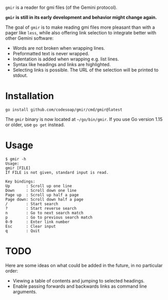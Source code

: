 `gmir` is a reader for gmi files (of the Gemini protocol).

**`gmir` is still in its early development and behavior might change
again.**

The goal of `gmir` is to make reading gmi files more pleasant than with
a pager like `less`, while also offering link selection to integrate
better with other Gemini software:
- Words are not broken when wrapping lines.
- Preformatted text is never wrapped.
- Indentation is added when wrapping e.g. list lines.
- Syntax like headings and links are highlighted.
- Selecting links is possible. The URL of the selection will be printed
  to stdout.

# Installation
```
go install github.com/codesoap/gmir/cmd/gmir@latest
```

The `gmir` binary is now located at `~/go/bin/gmir`. If you use Go
version 1.15 or older, use `go get` instead.

# Usage
```
$ gmir -h
Usage:
gmir [FILE]
If FILE is not given, standard input is read.

Key bindings:
Up       : Scroll up one line
Down     : Scroll down one line
Page up  : Scroll up half a page
Page down: Scroll down half a page
/        : Start search
?        : Start reverse search
n        : Go to next search match
p        : Go to previous search match
0-9      : Enter link number
Esc      : Clear input
q        : Quit
```

# TODO
Here are some ideas on what could be added in the future, in no
particular order:
- Viewing a table of contents and jumping to selected headings.
- Enable passing forwards and backwards links as command line arguments.
